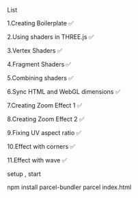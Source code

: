 List

1.Creating Boilerplate ✅

2.Using shaders in THREE.js ✅

3.Vertex Shaders ✅

4.Fragment Shaders ✅

5.Combining shaders ✅

6.Sync HTML and WebGL dimensions ✅

7.Creating Zoom Effect 1 ✅

8.Creating Zoom Effect 2 ✅

9.Fixing UV aspect ratio ✅

10.Effect with corners ✅

11.Effect with wave ✅

setup , start

npm install parcel-bundler
parcel index.html
